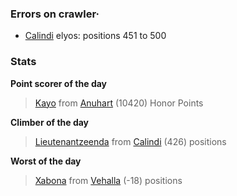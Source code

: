 ### Errors on crawler·
- [Calindi](/#/ranking/Calindi) elyos: positions 451 to 500


### Stats

**Point scorer of the day**
>[Kayo](/#/character/Anuhart/1163011) from [Anuhart](/#/ranking/Anuhart)  (10420) Honor Points


**Climber of the day**
>[Lieutenantzeenda](/#/character/Calindi/567691) from [Calindi](/#/ranking/Calindi)  (426) positions


**Worst of the day**
>[Xabona](/#/character/Vehalla/282428) from [Vehalla](/#/ranking/Vehalla)  (-18) positions



